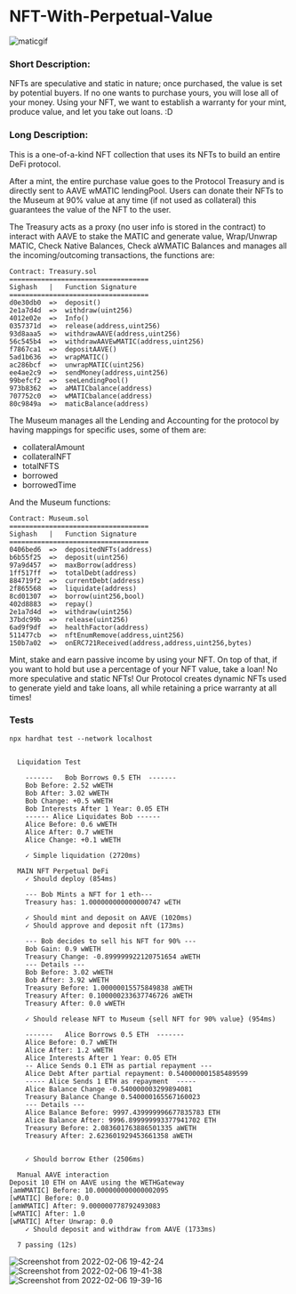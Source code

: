 # NFT-With-Perpetual-Value

![maticgif](https://user-images.githubusercontent.com/63566185/152720421-da2c949d-7f14-4710-87b2-30837102012e.gif)



### Short Description:

NFTs are speculative and static in nature; once purchased, the value is set by potential buyers. If no one wants to purchase yours, you will lose all of your money. Using your NFT, we want to establish a warranty for your mint, produce value, and let you take out loans. :D

### Long Description:

This is a one-of-a-kind NFT collection that uses its NFTs to build an entire DeFi protocol.

After a mint, the entire purchase value goes to the Protocol Treasury and is directly sent to AAVE wMATIC lendingPool. Users can donate their NFTs to the Museum at 90% value at any time (if not used as collateral) this guarantees the value of the NFT to the user.

The Treasury acts as a proxy (no user info is stored in the contract) to interact with AAVE to stake the MATIC and generate value, Wrap/Unwrap MATIC, Check Native Balances, Check aWMATIC Balances and manages all the incoming/outcoming transactions, the functions are:
```
Contract: Treasury.sol
===================================
Sighash   |   Function Signature
===================================
d0e30db0  =>  deposit()
2e1a7d4d  =>  withdraw(uint256)
4012e02e  =>  Info()
0357371d  =>  release(address,uint256)
93d8aaa5  =>  withdrawAAVE(address,uint256)
56c545b4  =>  withdrawAAVEwMATIC(address,uint256)
f7867ca1  =>  depositAAVE()
5ad1b636  =>  wrapMATIC()
ac286bcf  =>  unwrapMATIC(uint256)
ee4ae2c9  =>  sendMoney(address,uint256)
99befcf2  =>  seeLendingPool()
973b8362  =>  aMATICbalance(address)
707752c0  =>  wMATICbalance(address)
80c9849a  =>  maticBalance(address)

```

The Museum manages all the Lending and Accounting for the protocol by having mappings for specific uses, some of them are:

* collateralAmount
* collateralNFT
* totalNFTS
* borrowed
* borrowedTime

And the Museum functions:
```
Contract: Museum.sol
===================================
Sighash   |   Function Signature
===================================
0406bed6  =>  depositedNFTs(address)
b6b55f25  =>  deposit(uint256)
97a9d457  =>  maxBorrow(address)
1ff517ff  =>  totalDebt(address)
884719f2  =>  currentDebt(address)
2f865568  =>  liquidate(address)
8cd01307  =>  borrow(uint256,bool)
402d8883  =>  repay()
2e1a7d4d  =>  withdraw(uint256)
37bdc99b  =>  release(uint256)
6ad9f9df  =>  healthFactor(address)
511477cb  =>  nftEnumRemove(address,uint256)
150b7a02  =>  onERC721Received(address,address,uint256,bytes)
```

Mint, stake and earn passive income by using your NFT. On top of that, if you want to hold but use a percentage of your NFT value, take a loan!
No more speculative and static NFTs! Our Protocol creates dynamic NFTs used to generate yield and take loans, all while retaining a price warranty at all times!

### Tests

```
npx hardhat test --network localhost


  Liquidation Test

    -------   Bob Borrows 0.5 ETH  -------
    Bob Before: 2.52 wWETH
    Bob After: 3.02 wWETH
    Bob Change: +0.5 wWETH
    Bob Interests After 1 Year: 0.05 ETH
    ------ Alice Liquidates Bob ------
    Alice Before: 0.6 wWETH
    Alice After: 0.7 wWETH
    Alice Change: +0.1 wWETH
    
    ✓ Simple liquidation (2720ms)

  MAIN NFT Perpetual DeFi
    ✓ Should deploy (854ms)

    --- Bob Mints a NFT for 1 eth---
    Treasury has: 1.000000000000000747 wETH
    
    ✓ Should mint and deposit on AAVE (1020ms)
    ✓ Should approve and deposit nft (173ms)

    --- Bob decides to sell his NFT for 90% ---
    Bob Gain: 0.9 wWETH
    Treasury Change: -0.899999922120751654 aWETH
    --- Details ---
    Bob Before: 3.02 wWETH
    Bob After: 3.92 wWETH
    Treasury Before: 1.00000015575849838 aWETH
    Treasury After: 0.100000233637746726 aWETH
    Treasury After: 0.0 wWETH
    
    ✓ Should release NFT to Museum {sell NFT for 90% value} (954ms)

    -------   Alice Borrows 0.5 ETH  -------
    Alice Before: 0.7 wWETH
    Alice After: 1.2 wWETH
    Alice Interests After 1 Year: 0.05 ETH
    -- Alice Sends 0.1 ETH as partial repayment ---
    Alice Debt After partial repayment: 0.540000001585489599 
    ----- Alice Sends 1 ETH as repayment  -----
    Alice Balance Change -0.540000003299894081
    Treasury Balance Change 0.540000165567160023
    --- Details ---
    Alice Balance Before: 9997.439999996677835783 ETH
    Alice Balance After: 9996.899999993377941702 ETH
    Treasury Before: 2.083601763886501335 aWETH
    Treasury After: 2.623601929453661358 aWETH

    
    ✓ Should borrow Ether (2506ms)

  Manual AAVE interaction
Deposit 10 ETH on AAVE using the WETHGateway
[amWMATIC] Before: 10.000000000000002095
[wMATIC] Before: 0.0
[amWMATIC] After: 9.000000778792493083
[wMATIC] After: 1.0
[wMATIC] After Unwrap: 0.0
    ✓ Should deposit and withdraw from AAVE (1733ms)

  7 passing (12s)
```

![Screenshot from 2022-02-06 19-42-24](https://user-images.githubusercontent.com/63566185/152720488-8c02ad36-c63b-463a-87e1-a8cbddec06f3.png)
![Screenshot from 2022-02-06 19-41-38](https://user-images.githubusercontent.com/63566185/152720491-248f0c18-fcb2-442e-a143-ee6f87dec3b0.png)
![Screenshot from 2022-02-06 19-39-16](https://user-images.githubusercontent.com/63566185/152720492-b8a9ad02-a7d0-4876-a6a4-2a02dd277c4c.png)
